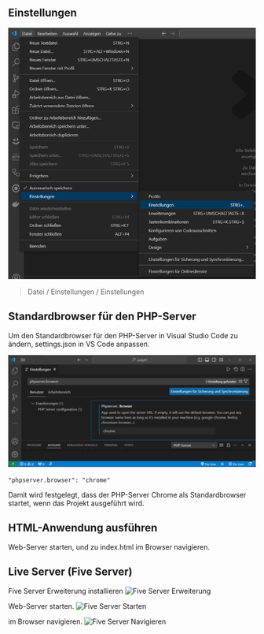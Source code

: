 
## Einstellungen

![VS Code Einstellungen](../_Einstellungen/_img/einstellungen.png)

> Datei / Einstellungen / Einstellungen

## Standardbrowser für den PHP-Server

Um den Standardbrowser für den PHP-Server in Visual Studio Code zu ändern, settings.json in VS Code anpassen.

![Standardbrowser](../_Einstellungen/_img/browser.png)

``` "phpserver.browser": "chrome" ```

Damit wird festgelegt, dass der PHP-Server Chrome als Standardbrowser startet, wenn das Projekt ausgeführt wird.



## HTML-Anwendung ausführen

Web-Server starten, und zu index.html im Browser navigieren.

## Live Server (Five Server)

Five Server Erweiterung installieren
![Five Server Erweiterung](../_Einstellungen/_img/five-server0.png)

Web-Server starten.
![Five Server Starten](../_Einstellungen/_img/five-server1.png)

im Browser navigieren.
![Five Server Navigieren](../_Einstellungen/_img/five-server2.png)


